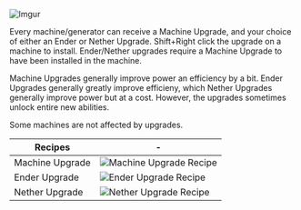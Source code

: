 ![Imgur](https://i.imgur.com/c28IUDi.png)

Every machine/generator can receive a Machine Upgrade, and your choice of either an Ender or Nether Upgrade. Shift+Right click the upgrade on a machine to install. Ender/Nether upgrades require a Machine Upgrade to have been installed in the machine.

Machine Upgrades generally improve power an efficiency by a bit. Ender Upgrades generally greatly improve efficieny, which Nether Upgrades generally improve power but at a cost. However, the upgrades sometimes unlock entire new abilities.

Some machines are not affected by upgrades.

Recipes | -
----|----
Machine Upgrade | ![Machine Upgrade Recipe](https://i.imgur.com/c1mrLQ3.png)
Ender Upgrade | ![Ender Upgrade Recipe](https://i.imgur.com/imgR3m5.png)
Nether Upgrade | ![Nether Upgrade Recipe](https://i.imgur.com/fXB708d.png)